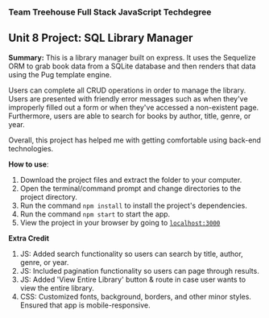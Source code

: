 ### Team Treehouse Full Stack JavaScript Techdegree

## Unit 8 Project: SQL Library Manager

**Summary:** This is a library manager built on express.  It uses the Sequelize ORM to grab book data from a SQLite database and then renders that data using the Pug template engine.

Users can complete all CRUD operations in order to manage the library.  Users are presented with friendly error messages such as when they've improperly filled out a form or when they've accessed a non-existent page.  Furthermore, users are able to search for books by author, title, genre, or year.

Overall, this project has helped me with getting comfortable using back-end technologies.


**How to use**:

1. Download the project files and extract the folder to your computer.
2. Open the terminal/command prompt and change directories to the project directory.
3. Run the command `npm install` to install the project's dependencies.
4. Run the command `npm start` to start the app.    
5. View the project in your browser by going to [`localhost:3000`](http://localhost:3000/)


**Extra Credit**

1. JS: Added search functionality so users can search by title, author, genre, or year.
2. JS: Included pagination functionality so users can page through results.
3. JS: Added 'View Entire Library' button & route in case user wants to view the entire library.
4. CSS: Customized fonts, background, borders, and other minor styles.  Ensured that app is mobile-responsive.